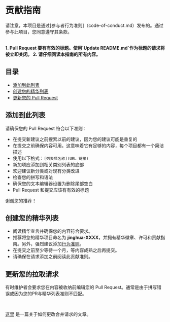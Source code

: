 # 贡献指南
请注意，本项目是通过[参与者行为准则]（code-of-conduct.md）发布的。通过参与此项目，您同意遵守其条款。

<br/>
<strong>
1. Pull Request 要有有效的标题。使用`Update README.md`作为标题的请求将被立即关闭。
2. 请仔细阅读本指南的所有内容。
</strong>

<br/>

## 目录

- [添加到此列表](#添加到此列表)
- [创建您的精华列表](#创建您的精华列表)
- [更新您的 Pull Request](#更新您的拉取请求)

## 添加到此列表
请确保您的 Pull Request 符合以下准则：
- 在提交新建议之前搜索以前的建议，因为您的建议可能是重复的
- 在提交之前确保内容可用。这意味着它有足够的内容，每个项目都有一个简洁描述
- 使用以下格式：`[列表项名称](URL 链接)`
- 新加项应添加到相关类别列表的底部
- 欢迎建议新分类或对现有分类改进
- 检查您的拼写和语法
- 确保您的文本编辑器设置为删除尾部空白
- Pull Request 和提交应该有有效的标题

谢谢您的推荐！

## 创建您的精华列表
- 阅读精华宣言并确保您的内容符合要求。
- 推荐将您的精华项目命名为 **jinghua-XXXX**，并拥有精华徽章、许可和贡献指南。另外，强烈建议添加[行为准则](https://www.contributor-covenant.org/zh-cn/version/1/4/code-of-conduct)。 
- 在提交之前至少等待一个月，等内容成熟之后再提交。
- 请确保在请求添加之前阅读此贡献准则。

## 更新您的拉取请求
有时维护者会要求您在内容被收纳前编辑您的 Pull Request。通常是由于拼写错误或因为您的PR与精华列表准则不匹配。

<br/>

[这里](https://github.com/RichardLitt/knowledge/blob/master/github/amending-a-commit-guide.md) 是一篇关于如何更改合并请求的文章。
